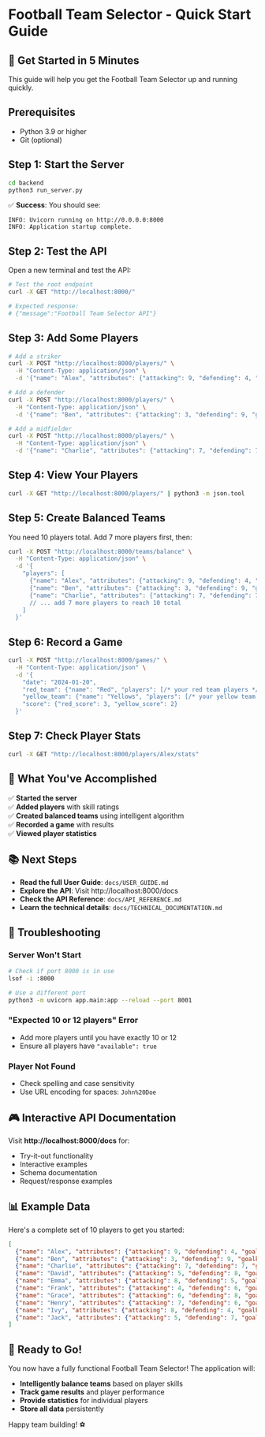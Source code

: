 # Football Team Selector - Quick Start Guide

## 🚀 Get Started in 5 Minutes

This guide will help you get the Football Team Selector up and running quickly.

## Prerequisites

- Python 3.9 or higher
- Git (optional)

## Step 1: Start the Server

```bash
cd backend
python3 run_server.py
```

✅ **Success**: You should see:
```
INFO: Uvicorn running on http://0.0.0.0:8000
INFO: Application startup complete.
```

## Step 2: Test the API

Open a new terminal and test the API:

```bash
# Test the root endpoint
curl -X GET "http://localhost:8000/"

# Expected response:
# {"message":"Football Team Selector API"}
```

## Step 3: Add Some Players

```bash
# Add a striker
curl -X POST "http://localhost:8000/players/" \
  -H "Content-Type: application/json" \
  -d '{"name": "Alex", "attributes": {"attacking": 9, "defending": 4, "goalkeeping": 2, "energy": 8}, "available": true}'

# Add a defender
curl -X POST "http://localhost:8000/players/" \
  -H "Content-Type: application/json" \
  -d '{"name": "Ben", "attributes": {"attacking": 3, "defending": 9, "goalkeeping": 4, "energy": 7}, "available": true}'

# Add a midfielder
curl -X POST "http://localhost:8000/players/" \
  -H "Content-Type: application/json" \
  -d '{"name": "Charlie", "attributes": {"attacking": 7, "defending": 7, "goalkeeping": 3, "energy": 9}, "available": true}'
```

## Step 4: View Your Players

```bash
curl -X GET "http://localhost:8000/players/" | python3 -m json.tool
```

## Step 5: Create Balanced Teams

You need 10 players total. Add 7 more players first, then:

```bash
curl -X POST "http://localhost:8000/teams/balance" \
  -H "Content-Type: application/json" \
  -d '{
    "players": [
      {"name": "Alex", "attributes": {"attacking": 9, "defending": 4, "goalkeeping": 2, "energy": 8}, "available": true},
      {"name": "Ben", "attributes": {"attacking": 3, "defending": 9, "goalkeeping": 4, "energy": 7}, "available": true},
      {"name": "Charlie", "attributes": {"attacking": 7, "defending": 7, "goalkeeping": 3, "energy": 9}, "available": true}
      // ... add 7 more players to reach 10 total
    ]
  }'
```

## Step 6: Record a Game

```bash
curl -X POST "http://localhost:8000/games/" \
  -H "Content-Type: application/json" \
  -d '{
    "date": "2024-01-20",
    "red_team": {"name": "Red", "players": [/* your red team players */]},
    "yellow_team": {"name": "Yellows", "players": [/* your yellow team players */]},
    "score": {"red_score": 3, "yellow_score": 2}
  }'
```

## Step 7: Check Player Stats

```bash
curl -X GET "http://localhost:8000/players/Alex/stats"
```

## 🎯 What You've Accomplished

✅ **Started the server**  
✅ **Added players** with skill ratings  
✅ **Created balanced teams** using intelligent algorithm  
✅ **Recorded a game** with results  
✅ **Viewed player statistics**  

## 📚 Next Steps

- **Read the full User Guide**: `docs/USER_GUIDE.md`
- **Explore the API**: Visit http://localhost:8000/docs
- **Check the API Reference**: `docs/API_REFERENCE.md`
- **Learn the technical details**: `docs/TECHNICAL_DOCUMENTATION.md`

## 🔧 Troubleshooting

### Server Won't Start
```bash
# Check if port 8000 is in use
lsof -i :8000

# Use a different port
python3 -m uvicorn app.main:app --reload --port 8001
```

### "Expected 10 or 12 players" Error
- Add more players until you have exactly 10 or 12
- Ensure all players have `"available": true`

### Player Not Found
- Check spelling and case sensitivity
- Use URL encoding for spaces: `John%20Doe`

## 🎮 Interactive API Documentation

Visit **http://localhost:8000/docs** for:
- Try-it-out functionality
- Interactive examples
- Schema documentation
- Request/response examples

## 📊 Example Data

Here's a complete set of 10 players to get you started:

```json
[
  {"name": "Alex", "attributes": {"attacking": 9, "defending": 4, "goalkeeping": 2, "energy": 8}, "available": true},
  {"name": "Ben", "attributes": {"attacking": 3, "defending": 9, "goalkeeping": 4, "energy": 7}, "available": true},
  {"name": "Charlie", "attributes": {"attacking": 7, "defending": 7, "goalkeeping": 3, "energy": 9}, "available": true},
  {"name": "David", "attributes": {"attacking": 5, "defending": 8, "goalkeeping": 5, "energy": 6}, "available": true},
  {"name": "Emma", "attributes": {"attacking": 8, "defending": 5, "goalkeeping": 1, "energy": 10}, "available": true},
  {"name": "Frank", "attributes": {"attacking": 4, "defending": 6, "goalkeeping": 7, "energy": 5}, "available": true},
  {"name": "Grace", "attributes": {"attacking": 6, "defending": 8, "goalkeeping": 3, "energy": 8}, "available": true},
  {"name": "Henry", "attributes": {"attacking": 7, "defending": 6, "goalkeeping": 4, "energy": 7}, "available": true},
  {"name": "Ivy", "attributes": {"attacking": 8, "defending": 4, "goalkeeping": 2, "energy": 9}, "available": true},
  {"name": "Jack", "attributes": {"attacking": 5, "defending": 7, "goalkeeping": 6, "energy": 6}, "available": true}
]
```

## 🚀 Ready to Go!

You now have a fully functional Football Team Selector! The application will:
- **Intelligently balance teams** based on player skills
- **Track game results** and player performance
- **Provide statistics** for individual players
- **Store all data** persistently

Happy team building! ⚽ 